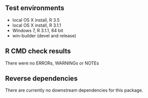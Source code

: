 
## Test environments

* local OS X install, R 3.5
* local OS X install, R 3.1.1
* Windows 7, R 3.1.1, 64 bit
* win-builder (devel and release)


## R CMD check results
There were no ERRORs, WARNINGs or NOTEs


## Reverse dependencies

There are currently no downstream dependencies for this package.




